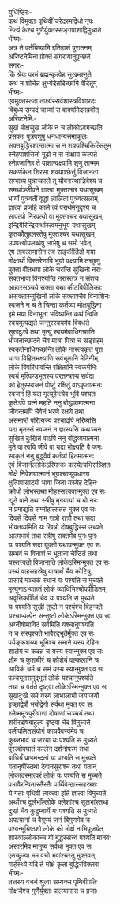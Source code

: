 युधिष्ठिरः-   
कथं विमुक्तः पृथिवीं चरेदस्मद्विधो नृपः  
नित्यं कैश्च गुणैर्युक्तस्सङ्गपाशाद्विमुच्यते  
भीष्मः-  
अत्र ते वर्तयिष्यामि इतिहासं पुरातनम्  
अरिष्टनेमिना प्रोक्तं सगरायानुपृच्छते  
सगरः-  
किं श्रेयः परमं ब्रह्मन्कृत्वेह सुखमश्नुते  
कथं न शोचेन्न क्षुभ्येदेतदिच्छामि वेदितुम्  
भीष्मः-  
एवमुक्तस्तदा तार्क्ष्यस्सर्वशास्त्रविशारदः  
विबुध्य सम्पदं चाग्र्यां स वाक्यमिदमब्रवीत्  
अरिष्टनेमिः-  
सुखं मोक्षसुखं लोके न च लोकोऽवगच्छति  
प्रसक्तः पुत्रपशुषु धनधान्यसमाकुलः  
सक्तबुद्धिरशान्तात्मा स न शक्यश्चिकित्सितुम्  
स्नेहपाशसितो मूढो न स मोक्षाय कल्पते  
स्नेहजानिह ते पाशान्वक्ष्यामि शृणु तान्मम  
सकर्णकेन शिरसा शक्याश्छेत्तुं विजानता  
सम्भाव्य पुत्रान्काले तु यौवनस्थान्निवेश्य च  
समर्थाञ्जीवने ज्ञात्वा मुक्तश्चर यथासुखम्  
भार्यां पुत्रवतीं वृद्धां लालितां पुत्रवत्सलाम्  
ज्ञात्वा प्रजहि काले त्वं परार्थमनुदृश्य च  
सापत्यो निरपत्यो वा मुक्तश्चर यथासुखम्  
इन्द्रियैरिन्द्रियार्थांस्त्वमनुभूय यथासुखम्  
कृतकौतूहलस्तेषु मुक्तश्चर यथासुखम्  
उपपत्त्योपलब्धेषु लाभेषु च समो भवेत्  
एष तावत्समासेन तव सङ्कीर्तितो मया  
मोक्षार्थो विस्तरेणापि भूयो वक्ष्यामि तच्छृणु  
मुक्ता वीतभया लोके चरन्ति सुखिनो नराः  
सक्तभावा विनश्यन्ति नरास्तत्र न संशयः  
आहारसञ्चये सक्ता यथा कीटपिपीलिकाः  
असक्तास्सुखिनो लोके सक्ताश्चैव विनाशिनः  
स्वजने न च ते चिन्ता कर्तव्या मोक्षबुद्धिना  
इमे मया विनाभूता भविष्यन्ति कथं न्विति  
स्वयमुत्पद्यते जन्तुस्स्वयमेव विवर्धते  
सुखदुःखे तथा मृत्युं स्वयमेवाधिगच्छति  
भोजनाच्छादने चैव मात्रा पित्रा च सङ्ग्रहम्  
स्वकृतेनाधिगच्छन्ति लोके नास्त्यकृतं पुरा  
धात्रा विहितभक्ष्याणि सर्वभूतानि मेदिनीम्  
लोके विपरिधावन्ति रक्षितानि स्वकर्मभिः  
स्वयं मृत्पिण्डभूतस्य परतन्त्रस्य सर्वदा  
को हेतुस्स्वजनं पोष्टुं रक्षितुं वाऽकृतात्मनः  
स्वजनं हि यदा मृत्युर्हन्त्येव भुवि पश्यतः  
कृतेऽपि यत्ने महति ननु बोद्धव्यमात्मना  
जीवन्तमपि चैवैनं भरणे रक्षणे तथा  
असमाप्ते परित्यज्य पश्चादपि मरिष्यसि  
यदा मृतस्तं स्वजनं न ज्ञास्यसि कथञ्चन  
सुखितं दुःखितं वाऽपि ननु बोद्धव्यमात्मना  
मृते वा त्वयि जीवे वा यदा भोक्ष्यति वै जनः  
स्वकृतं ननु बुद्ध्वैवं कर्तव्यं हितमात्मनः  
एवं विजानँल्लोकेऽस्मिन्कः कस्येत्यभिसञ्ज्ञितः  
मोक्षे निवेशयात्मानं भूयश्चाप्युपधारय  
क्षुत्पिपासादयो भावा जिता यस्येह देहिनः  
क्रोधो लोभस्तथा मोहस्सत्त्ववान्मुक्त एव सः  
द्यूते पाने तथा स्त्रीषु मृगयायां च यो नरः  
न प्रमाद्यति सम्मोहात्सततं मुक्त एव सः  
दिवसे दिवसे नाम रात्रौ रात्रौ तथा सदा  
भोक्तव्यमिति यः खिन्नो दोषबुद्धिस्स उच्यते  
आत्मभावं तथा स्त्रीषु सक्तमेव पुनः पुनः  
यः पश्यति सदा युक्तो यथावन्मुक्त एव सः  
सम्भवं च विनाशं च भूतानां चेष्टितं तथा  
यस्तत्त्वतो विजानाति लोकेऽस्मिन्मुक्त एव सः  
प्रस्थं वाहसहस्रेषु यात्रार्थं चैव कोटिषु  
प्रासादे मञ्चकं स्थानं यः पश्यति स मुच्यते  
मृत्युनाऽभ्याहतं लोकं व्याधिभिश्चोपपीडितम्  
अवृत्तिकर्शितं चैव यः पश्यति स मुच्यते  
यः पश्यति सुखी तुष्टो न पश्यंश्च विहन्यते  
यश्चाप्यल्पेन सन्तुष्टो लोकेऽस्मिन्मुक्त एव सः  
अग्नीषोमाविदं सर्वमिति यश्चानुपश्यति  
न च संस्पृश्यते भावैरद्भुतैर्मुक्त एव सः  
पर्यङ्कशय्या भूमिश्च समाने यस्य देहिनः  
शालेयं च कदन्नं च यस्य स्यान्मुक्त एव सः  
क्षौमं च कुशचीरं च कौशेयं वल्कलानि च  
आविकं चर्म च समं यस्य स्यान्मुक्त एव सः  
पञ्चभूतसमुद्भूतं लोकं यश्चानुपश्यति  
तथा च वर्तते दृष्ट्वा लोकेऽस्मिन्मुक्त एव सः  
सुखदुःखे समे यस्य लाभालाभौ जयाजयौ  
इच्छाद्वेषौ भयोद्वेगौ सर्वथा मुक्त एव सः  
श्लेष्ममूत्रपुरीषाणां दोषाणां सञ्चयं तथा  
शरीरदोषबाहुल्यं दृष्ट्वा चेदं विमुच्यते  
वलीपलितसंयोगं कायवैवर्ण्यमेव च  
कुब्जभावं च जरया यः पश्यति स मुच्यते  
पुंस्त्वोपघातं कालेन दर्शनोपरमं तथा  
बाधिर्यं प्राणमन्दत्वं यः पश्यति स मुच्यते  
गतानृषींस्तथा देवानसुरांश्च तथा गतान्  
लोकादस्मात्परं लोकं यः पश्यति स मुच्यते  
प्रभावैरन्वितास्तैस्तैः पार्थिवेन्द्रास्सहस्रशः  
ये गताः पृथिवीं त्यक्त्वा इति ज्ञात्वा विमुच्यते  
अर्थांश्च दुर्लभाँल्लोके क्लेशांश्च सुलभांस्तथा  
दुःखं चैव कुटुम्बार्थे यः पश्यति स मुच्यते  
अपत्यानां च वैगुण्यं जनं विगुणमेव च  
पश्यन्भूयिष्ठशो लोके को मोक्षं नाभिपूजयेत्  
शास्त्राल्लोकाच्च यो बुद्धस्सत्त्वं पश्यति मानवः  
असारमिव मानुष्यं सर्वथा मुक्त एव सः  
एतच्छ्रुत्वा मम वचो भवांश्चरतु मुक्तवत्  
गार्हस्थ्ये यदि ते मोक्षे कृता बुद्धिरविक्लवा  
भीष्मः-  
तत्तस्य वचनं श्रुत्वा सम्यक्स पृथिवीपतिः  
मोक्षजैश्च गुणैर्युक्तः पालयामास च प्रजाः   

